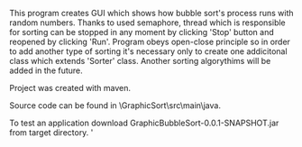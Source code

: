 This program creates GUI which shows how bubble sort's process runs with random numbers. Thanks to used semaphore, thread which is responsible for sorting can be stopped
in any moment by clicking 'Stop' button and reopened by clicking 'Run'. Program obeys open-close principle so in order to add another type of sorting it's necessary only to create 
one addicitonal class which extends 'Sorter' class. Another sorting algorythims will be added in the future.

Project was created with maven.

Source code can be found in \GraphicSort\src\main\java.

To test an application download GraphicBubbleSort-0.0.1-SNAPSHOT.jar from target directory.
'